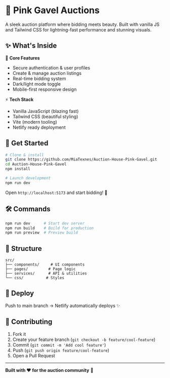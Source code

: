 # 🔨 Pink Gavel Auctions

A sleek auction platform where bidding meets beauty. Built with vanilla JS and Tailwind CSS for lightning-fast performance and stunning visuals.

## ✨ What's Inside

🎯 **Core Features**

- Secure authentication & user profiles
- Create & manage auction listings
- Real-time bidding system
- Dark/light mode toggle
- Mobile-first responsive design

⚡ **Tech Stack**

- Vanilla JavaScript (blazing fast)
- Tailwind CSS (beautiful styling)
- Vite (modern tooling)
- Netlify ready deployment

## 🚀 Get Started

```bash
# Clone & install
git clone https://github.com/MiaTexnes/Auction-House-Pink-Gavel.git
cd Auction-House-Pink-Gavel
npm install

# Launch development
npm run dev
```

Open `http://localhost:5173` and start bidding! 🎉

## 🛠️ Commands

```bash
npm run dev      # Start dev server
npm run build    # Build for production
npm run preview  # Preview build
```

## 📁 Structure

```
src/
├── components/     # UI components
├── pages/         # Page logic
├── services/      # API & utilities
└── css/          # Styles
```

## 🚀 Deploy

Push to main branch → Netlify automatically deploys ✨

## 🤝 Contributing

1. Fork it
2. Create your feature branch (`git checkout -b feature/cool-feature`)
3. Commit (`git commit -m 'Add cool feature'`)
4. Push (`git push origin feature/cool-feature`)
5. Open a Pull Request

---

**Built with ❤️ for the auction community** 🔨
